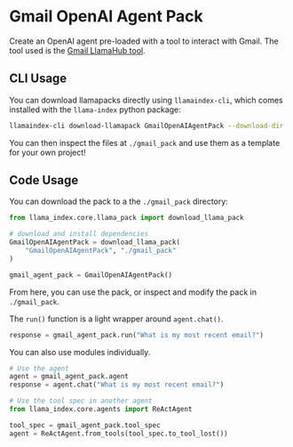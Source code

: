 # Gmail OpenAI Agent Pack

Create an OpenAI agent pre-loaded with a tool to interact with Gmail. The tool used is the [Gmail LlamaHub tool](https://llamahub.ai/l/tools-gmail).

## CLI Usage

You can download llamapacks directly using `llamaindex-cli`, which comes installed with the `llama-index` python package:

```bash
llamaindex-cli download-llamapack GmailOpenAIAgentPack --download-dir ./gmail_pack
```

You can then inspect the files at `./gmail_pack` and use them as a template for your own project!

## Code Usage

You can download the pack to a the `./gmail_pack` directory:

```python
from llama_index.core.llama_pack import download_llama_pack

# download and install dependencies
GmailOpenAIAgentPack = download_llama_pack(
    "GmailOpenAIAgentPack", "./gmail_pack"
)

gmail_agent_pack = GmailOpenAIAgentPack()
```

From here, you can use the pack, or inspect and modify the pack in `./gmail_pack`.

The `run()` function is a light wrapper around `agent.chat()`.

```python
response = gmail_agent_pack.run("What is my most recent email?")
```

You can also use modules individually.

```python
# Use the agent
agent = gmail_agent_pack.agent
response = agent.chat("What is my most recent email?")

# Use the tool spec in another agent
from llama_index.core.agents import ReActAgent

tool_spec = gmail_agent_pack.tool_spec
agent = ReActAgent.from_tools(tool_spec.to_tool_lost())
```
